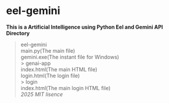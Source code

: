 # eel-gemini
__This is a Artificial Intelligence using Python Eel and Gemini API__  
__Directory__  
> eel-gemini  
    main.py(The main file)  
    gemini.exe(The instant file for Windows)  
    > genai-app  
        index.html(The main HTML file)  
        login.html(The login file)  
        > login  
            index.html(The main login HTML file)  
_2025 MIT lisence_  
    